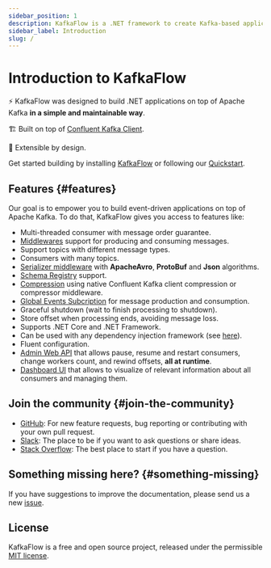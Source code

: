 ```yaml
---
sidebar_position: 1
description: KafkaFlow is a .NET framework to create Kafka-based applications, simple to use and extend.
sidebar_label: Introduction
slug: /
---
```


# Introduction to KafkaFlow

⚡️ KafkaFlow was designed to build .NET applications on top of Apache Kafka **in a simple and maintainable way**.

🏗 Built on top of [Confluent Kafka Client](https://github.com/confluentinc/confluent-kafka-dotnet).

🔌 Extensible by design.

Get started building by installing [KafkaFlow](getting-started/installation.md) or following our [Quickstart](getting-started/create-your-first-application.md).

## Features {#features}

Our goal is to empower you to build event-driven applications on top of Apache Kafka. 
To do that, KafkaFlow gives you access to features like:

-   Multi-threaded consumer with message order guarantee.
-   [Middlewares](guides/middlewares/) support for producing and consuming messages.
-   Support topics with different message types.
-   Consumers with many topics.
-   [Serializer middleware](guides/middlewares/serializer-middleware.md) with **ApacheAvro**, **ProtoBuf** and **Json** algorithms.
-   [Schema Registry](guides/middlewares/serializer-middleware.md#adding-schema-registry-support) support.
-   [Compression](guides/compression.md) using native Confluent Kafka client compression or compressor middleware.
-   [Global Events Subcription](guides/global-events.md) for message production and consumption.
-   Graceful shutdown (wait to finish processing to shutdown).
-   Store offset when processing ends, avoiding message loss.
-   Supports .NET Core and .NET Framework.
-   Can be used with any dependency injection framework (see [here](guides/dependency-injection.md)).
-   Fluent configuration.
-   [Admin Web API](guides/admin/web-api.md) that allows pause, resume and restart consumers, change workers count, and rewind offsets, **all at runtime**.
-   [Dashboard UI](guides/admin/dashboard.md) that allows to visualize of relevant information about all consumers and managing them.

## Join the community {#join-the-community}

-   [GitHub](https://github.com/farfetch/kafkaflow): For new feature requests, bug reporting or contributing with your own pull request.
-   [Slack](https://join.slack.com/t/kafkaflow/shared_invite/zt-puihrtcl-NnnylPZloAiVlQfsw~RD6Q): The place to be if you want to ask questions or share ideas.
-   [Stack Overflow](https://stackoverflow.com/questions/tagged/kafkaflow): The best place to start if you have a question.

## Something missing here? {#something-missing}

If you have suggestions to improve the documentation, please send us a new [issue](https://github.com/farfetch/kafkaflow/issues).

## License

KafkaFlow is a free and open source project, released under the permissible [MIT license](https://github.com/Farfetch/kafkaflow/blob/master/LICENSE). 
